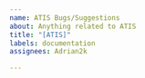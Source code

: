```yaml
---
name: ATIS Bugs/Suggestions
about: Anything related to ATIS
title: "[ATIS]"
labels: documentation
assignees: Adrian2k

---
```



